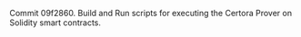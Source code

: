 Commit 09f2860.                    Build and Run scripts for executing the Certora Prover on Solidity smart contracts.